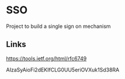 # SSO
Project to build a single sign on mechanism

## Links

https://tools.ietf.org/html/rfc6749

AIzaSyAioFi2dEKIfCLG0UU5eriOVXuk1Sd38RA
